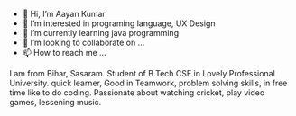 - 👋 Hi, I’m Aayan Kumar
- 👀 I’m interested in programing language, UX Design
- 🌱 I’m currently learning java programming 
- 💞️ I’m looking to collaborate on ...
- 📫 How to reach me ...

<!---
aayan312/aayan312 is a ✨ special ✨ repository because its `README.md` (this file) appears on your GitHub profile.
You can click the Preview link to take a look at your changes.
--->
I am from Bihar, Sasaram.
Student of B.Tech CSE in Lovely Professional University.
quick learner, Good in Teamwork, problem solving skills, in free time like to do coding.
Passionate about watching cricket, play video games, lessening music.
